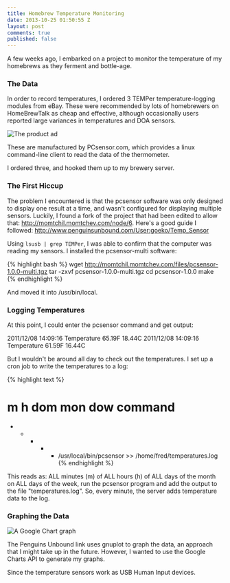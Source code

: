 ```yaml
---
title: Homebrew Temperature Monitoring
date: 2013-10-25 01:50:55 Z
layout: post
comments: true
published: false
---
```


A few weeks ago, I embarked on a project to monitor the temperature of my homebrews as they ferment and bottle-age.

### The Data

In order to record temperatures, I ordered 3 TEMPer temperature-logging modules from eBay. These were recommended by lots of homebrewers on HomeBrewTalk as cheap and effective, although occasionally users reported large variances in temperatures and DOA sensors.

![The product ad](//images/usbtemper.png)

These are manufactured by PCsensor.com, which provides a linux command-line client to read the data of the thermometer.

I ordered three, and hooked them up to my brewery server.

### The First Hiccup

The problem I encountered is that the pcsensor software was only designed to display one result at a time, and wasn't configured for displaying multiple sensors. Luckily, I found a fork of the project that had been edited to allow that: http://momtchil.momtchev.com/node/6. Here's a good guide I followed: http://www.penguinsunbound.com/User:goeko/Temp_Sensor

Using <code>lsusb | grep TEMPer</code>, I was able to confirm that the computer was reading my sensors. I installed the pcsensor-multi software:

{% highlight bash %}
wget http://momtchil.momtchev.com/files/pcsensor-1.0.0-multi.tgz
tar -zxvf pcsensor-1.0.0-multi.tgz
cd pcsensor-1.0.0
make
{% endhighlight %}

And moved it into /usr/bin/local.

### Logging Temperatures

At this point, I could enter the pcsensor command and get output:

2011/12/08 14:09:16 Temperature 65.19F 18.44C
2011/12/08 14:09:16 Temperature 61.59F 16.44C

But I wouldn't be around all day to check out the temperatures. I set up a cron job to write the temperatures to a log:

{% highlight text %}
# m h dom mon dow command
* * * * * /usr/local/bin/pcsensor >> /home/fred/temperatures.log
{% endhighlight %}

This reads as: ALL minutes (m) of ALL hours (h) of ALL days of the month on ALL days of the week, run the pcsensor program and add the output to the file "temperatures.log".
So, every minute, the server adds temperature data to the log.

### Graphing the Data

![A Google Chart graph](//images/googlechart.png)

The Penguins Unbound link uses gnuplot to graph the data, an approach that I might take up in the future. However, I wanted to use the Google Charts API to generate my graphs.

Since the temperature sensors work as USB Human Input devices.